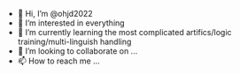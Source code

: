 - 👋 Hi, I’m @ohjd2022
- 👀 I’m interested in everything
- 🌱 I’m currently learning the most complicated artifics/logic training/multi-linguish handling
- 💞️ I’m looking to collaborate on ...
- 📫 How to reach me ...

<!---
ohjd2022/ohjd2022 is a ✨ special ✨ repository because its `README.md` (this file) appears on your GitHub profile.
You can click the Preview link to take a look at your changes.
--->
